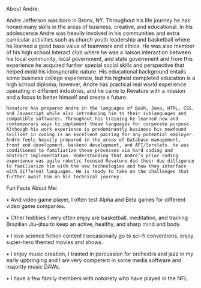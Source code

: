 About Andre:

Andre Jefferson was born in Bronx, NY. Throughout his life journey he has honed many skills in the areas of business, creative, and educational. In his adolescence Andre was heavily involved in his communities and extra curricular activities such as church youth leadership and basketball where he learned a good base value of teamwork and ethics. He was also member of his high school Interact club where he was a liaison interaction between his local community, local government, and state government and from this experience he acquired further special social skills and perspective that helped mold his idiosyncratic nature. His educational background entails some business college experience, but his highest completed education is a high school diploma; however, Andre has practical real world experience operating in different industries, and he came to Revature with a mission and a focus to better himself and create a future. 

	Revature has prepared Andre in the languages of Bash, Java, HTML, CSS, and Javascript while also introducing him to their sublanguages and compatible softwares. Throughout his training he learned new and contemporary ways to implement these languages for corporate purpose. Although his work experience is predominantly business his newfound skillset in coding is an excellent pairing for any potential employer. Andre feels heavily prepared in the areas of Database management, front end development, backend development, and API/Servlets. He was conditioned to familiarize these processes via hard coding and abstract implementation. Understanding that Andre’s prior coding experience was agile robotic focused Revature did their due dilligence to familiarize him with the new technologies and how they interface with different languages. He is ready to take on the challenges that further await him on his technical journey.

Fun Facts About Me:

• Avid video game player, I often test Alpha and Beta games for different video game companies.

• Other hobbies I very often enjoy are basketball, meditation, and training Brazilian Jiu-jitsu to keep an active, healthy, and sharp mind and body. 

• I love science fiction content I occasionally go to sci-fi conventions, enjoy super-hero themed movies and shows.

• I enjoy music creation, I trained in percussion for orchestra and jazz in my early upbringing and I am very competent in some media software and majority music DAWs. 

• I have a few family members with notoriety who have played in the NFL. 
